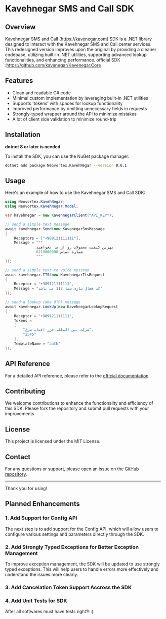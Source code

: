 
# Kavehnegar SMS and Call SDK

## Overview

Kavehnegar SMS and Call (https://kavenegar.com) SDK is a .NET library designed to interact with the Kavehnegar SMS and Call center services. This redesigned version improves upon the original by providing a cleaner codebase, utilizing built-in .NET utilities, supporting advanced lookup functionalities, and enhancing performance.
official SDK :https://github.com/kavenegar/Kavenegar.Core
## Features

- Clean and readable C# code
- Minimal custom implementation by leveraging built-in .NET utilities
- Supports 'tokens' with spaces for lookup functionality
- Improved performance by omitting unnecessary fields in requests
- Strongly-typed wrapper around the API to minimize mistakes
- A lot of client side validation to minimize round-trip

## Installation
**dotnet 8 or later is needed**.

To install the SDK, you can use the NuGet package manager:

```bash
dotnet add package Neovortex.KavehNegar --version 0.0.1
```

## Usage

Here's an example of how to use the Kavehnegar SMS and Call SDK:

```csharp
using Neovortex.KavehNegar;
using Neovortex.KavehNegar.Model;

var kavehnegar = new KavehnegarClient("API_KEY");

// send a simple text message
await kavehnegar.Send(new KavenegarSmsMessage
{
    Receptors = ["+989121111111"],
    Message = """
              بهرین کیفیت محصولات رو از ما بخواهید
              شماره تماس 0210000000
              """
});

// send a simple text to voice message
await kavehnegar.TTS(new KavehnegarTtsRequest
{
    Receptor = "+989121111111",
    Message = "کد فعال سازی شما 112 می باشد"
});

// send a lookup (aka OTP) message
await kavehnegar.LookUp(new KavehnegarLookupRequest
{
    Receptor = "+989121111111",
    Tokens =
    [
        "شرکت بین المللی خزر افتاب شرق",
        "2545"
    ],
    TemplateName = "auth"
});

```


## API Reference

For a detailed API reference, please refer to the [official documentation](https://kavenegar.com/rest.html).

## Contributing

We welcome contributions to enhance the functionality and efficiency of this SDK. Please fork the repository and submit pull requests with your improvements.

## License

This project is licensed under the MIT License.

## Contact

For any questions or support, please open an issue on the [GitHub repository](https://github.com/Neo-vortex/Kavehnegar).

---

Thank you for using!

## Planned Enhancements

### 1. Add Support for Config API

The next step is to add support for the Config API, which will allow users to configure various settings and parameters directly through the SDK.



### 2. Add Strongly Typed Exceptions for Better Exception Management

To improve exception management, the SDK will be updated to use strongly typed exceptions. This will help users to handle errors more effectively and understand the issues more clearly.


### 3. Add Cancelation Token Support Accross the SDK
### 4. Add Unit Tests for SDK
After all  softwares must have tests right?! :)

